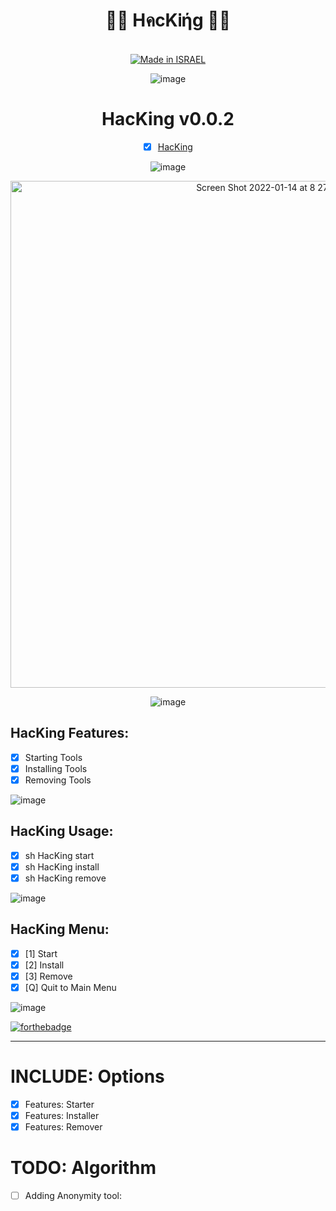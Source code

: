 <div align="center">

<h1> 👨‍💻 HคcKᎥήg 👨‍💻 </h1>


<a href=""><br><img title="Made in ISRAEL" src="https://img.shields.io/badge/MADE%20IN-ISRAEL-blue?style=for-the-badge"></a>

![image](https://user-images.githubusercontent.com/51442719/149520330-b3bce735-5a57-481d-b122-fda4e2052cf8.png)

# HacKing v0.0.2
- [x] [HacKing](https://github.com/Anlominus/HacKing)

![image](https://user-images.githubusercontent.com/51442719/149520330-b3bce735-5a57-481d-b122-fda4e2052cf8.png)

<img width="811" alt="Screen Shot 2022-01-14 at 8 27 44" src="https://user-images.githubusercontent.com/51442719/149461801-85b329b4-a406-472b-b6f7-b2a11bda16ff.png">

![image](https://user-images.githubusercontent.com/51442719/149520330-b3bce735-5a57-481d-b122-fda4e2052cf8.png)
  
</div>
  
## HacKing Features:
-  [x] Starting Tools 
-  [x] Installing Tools 
-  [x] Removing Tools 

![image](https://user-images.githubusercontent.com/51442719/149520330-b3bce735-5a57-481d-b122-fda4e2052cf8.png)

## HacKing Usage:
-  [x] sh HacKing start
-  [x] sh HacKing install
-  [x] sh HacKing remove

![image](https://user-images.githubusercontent.com/51442719/149520330-b3bce735-5a57-481d-b122-fda4e2052cf8.png)

## HacKing Menu:
- [x]  [1]  Start
- [x]  [2]  Install
- [x]  [3]  Remove
- [x]  [Q]  Quit to Main Menu

![image](https://user-images.githubusercontent.com/51442719/149520330-b3bce735-5a57-481d-b122-fda4e2052cf8.png)
  
[![forthebadge](https://forthebadge.com/images/badges/built-with-love.svg)](https://forthebadge.com)

---

# INCLUDE: Options
- [X] Features: Starter
- [X] Features: Installer
- [X] Features: Remover

# TODO: Algorithm
- [ ] Adding Anonymity tool:
